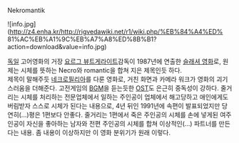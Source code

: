 Nekromantik  

![info.jpg](http://z4.enha.kr/http://rigvedawiki.net/r1/wiki.php/%EB%84%A4%ED%
81%AC%EB%A1%9C%EB%A7%A8%ED%8B%B1?action=download&value=info.jpg)

[독일](%EB%8F%85%EC%9D%BC.md) 고어영화의 거장 [요르그 뷰트게라이트](%EC%9A%94%EB%A5%B4%EA%B7%B8%20%EB%B7%B0%ED%8A%B8%EA%B2%8C%EB%9D%BC%EC%9D%B4%ED%8A%B8.md)감독이 1987년에
연출한 [슬래셔 영화](%EC%8A%AC%EB%9E%98%EC%85%94%20%EC%98%81%ED%99%94.md)로, 원제는 시체를
뜻하는 Necro와 romantic을 합쳐 지은 제목인듯 하다.  
제목이 말해주듯 [네크로필리아](%EB%84%A4%ED%81%AC%EB%A1%9C%20%ED%95%84%EB%A6%AC%EC%95%84.md)를 다룬 영화로,
거친 화면과 카메라 워크가 영화의 괴기스러움을 더해준다. 고전게임의 [BGM](BGM.md)을 듣는듯한 [OST](OST.md)도
은근히 중독성이 강하다. 줄거리는 시체를 처리하는 전문업체에서 일하는 주인공이 업체에서 해고당하고 애인에게도 버림받자 스스로 시체가 된다는
내용으로, 4년 뒤인 1991년에 속편이 발표되었지만 당연히(...)평은 1편보다 안좋다. 줄거리는 1편에서 죽은 주인공의 시체를 손에
넣게된 여주인공이 자신을 좋아하는 남자와 전편 주인공의 시체를 합쳐 이상적인(...) 파트너를 만든다는 내용. 좀 내용이 이상하지만 이 영화
분위기가 원래 이렇다.

